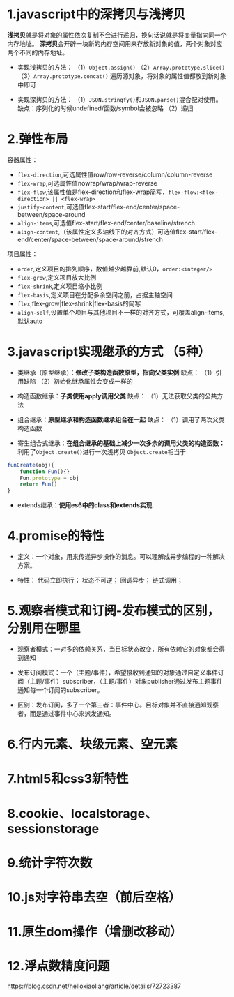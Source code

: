 # 1.javascript中的深拷贝与浅拷贝
**浅拷贝**就是将对象的属性依次复制不会进行递归，换句话说就是将变量指向同一个内存地址。
**深拷贝**会开辟一块新的内存空间用来存放新对象的值，两个对象对应两个不同的内存地址。

- 实现浅拷贝的方法：
（1）`Object.assign()`
（2）`Array.prototype.slice()`
（3）`Array.prototype.concat()`
遍历源对象，将对象的属性值都放到新对象中即可

- 实现深拷贝的方法：
（1）`JSON.stringfy()`和`JSON.parse()`混合配对使用。缺点：序列化的时候undefined/函数/symbol会被忽略
（2）递归

# 2.弹性布局
容器属性：
- `flex-direction`,可选属性值row/row-reverse/column/column-reverse
- `flex-wrap`,可选属性值nowrap/wrap/wrap-reverse
- `flex-flow`,该属性值是flex-direction和flex-wrap简写，`flex-flow:<flex-direction> || <flex-wrap>`
- `justify-content`,可选值flex-start/flex-end/center/space-between/space-around
- `align-items`,可选值flex-start/flex-end/center/baseline/strench
- `align-content`,（该属性定义多轴线下的对齐方式）可选值flex-start/flex-end/center/space-between/space-around/strench

项目属性：
- `order`,定义项目的排列顺序，数值越少越靠前,默认0，`order:<integer/>`
- `flex-grow`,定义项目放大比例
- `flex-shrink`,定义项目缩小比例
- `flex-basis`,定义项目在分配多余空间之前，占据主轴空间
- `flex`,flex-grow|flex-shrink|flex-basis的简写
- `align-self`,设置单个项目与其他项目不一样的对齐方式，可覆盖align-items,默认auto

# 3.javascript实现继承的方式 （5种）
- 类继承（原型继承）：**修改子类构造函数原型，指向父类实例**
缺点：
（1）引用缺陷
（2）初始化继承属性会变成一样的

- 构造函数继承：**子类使用apply调用父类**
缺点：
（1）无法获取父类的公共方法

- 组合继承：**原型继承和构造函数继承组合在一起**
缺点：
（1）调用了两次父类构造函数

- 寄生组合式继承：**在组合继承的基础上减少一次多余的调用父类的构造函数：**
利用了`Object.create()`进行一次浅拷贝
`Object.create`相当于
```js
funCreate(obj){
    function Fun(){}
    Fun.prototype = obj
    return Fun()
}
```

- extends继承：**使用es6中的class和extends实现**


# 4.promise的特性
- 定义：一个对象，用来传递异步操作的消息。可以理解成异步编程的一种解决方案。

- 特性：
代码立即执行；
状态不可逆；
回调异步；
链式调用；


# 5.观察者模式和订阅-发布模式的区别，分别用在哪里
- 观察者模式：一对多的依赖关系，当目标状态改变，所有依赖它的对象都会得到通知

- 发布订阅模式：一个（主题/事件），希望接收到通知的对象通过自定义事件订阅（主题/事件）subscriber，（主题/事件）对象publisher通过发布主题事件通知每一个订阅的subscriber。

- 区别：发布订阅，多了一个第三者：事件中心。目标对象并不直接通知观察者，而是通过事件中心来派发通知。



# 6.行内元素、块级元素、空元素

# 7.html5和css3新特性

# 8.cookie、localstorage、sessionstorage

# 9.统计字符次数

# 10.js对字符串去空（前后空格）

# 11.原生dom操作（增删改移动）

# 12.浮点数精度问题
https://blog.csdn.net/helloxiaoliang/article/details/72723387